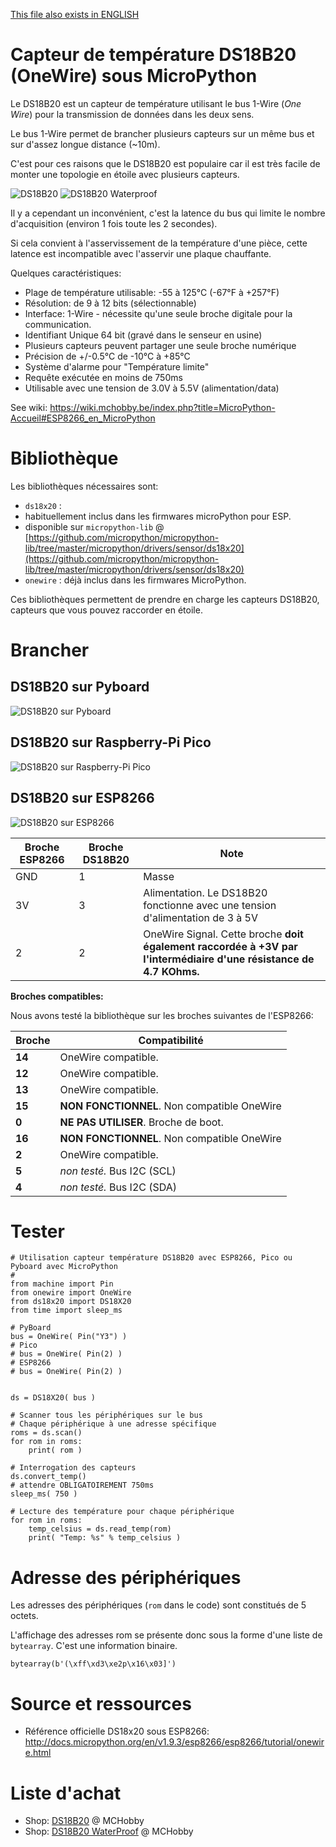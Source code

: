 [This file also exists in ENGLISH](readme_ENG.md)

# Capteur de température DS18B20 (OneWire) sous MicroPython

Le DS18B20 est un capteur de température utilisant le bus 1-Wire (_One Wire_) pour la transmission de données dans les deux sens.

Le bus 1-Wire permet de brancher plusieurs capteurs sur un même bus et sur d'assez longue distance (~10m).

C'est pour ces raisons que le DS18B20 est populaire car il est très facile de monter une topologie en étoile avec plusieurs capteurs.

![DS18B20](docs/_static/ds18b20-01.jpg) ![DS18B20 Waterproof](docs/_static/ds18b20-00.jpg)  

Il y a cependant un inconvénient, c'est la latence du bus qui limite le nombre d'acquisition (environ 1 fois toute les 2 secondes).

Si cela convient à l'asservissement de la température d'une pièce, cette latence est incompatible avec l'asservir une plaque chauffante.

Quelques caractéristiques:
* Plage de température utilisable: -55 à 125°C (-67°F à +257°F)
* Résolution: de 9 à 12 bits (sélectionnable)
* Interface: 1-Wire - nécessite qu'une seule broche digitale pour la communication.
* Identifiant Unique 64 bit (gravé dans le senseur en usine)
* Plusieurs capteurs peuvent partager une seule broche numérique
* Précision de +/-0.5°C de -10°C à +85°C
* Système d'alarme pour "Température limite"
* Requête exécutée en moins de 750ms
* Utilisable avec une tension de 3.0V à 5.5V (alimentation/data)

See wiki: https://wiki.mchobby.be/index.php?title=MicroPython-Accueil#ESP8266_en_MicroPython

# Bibliothèque
Les bibliothèques nécessaires sont:
* `ds18x20` :
 * habituellement inclus dans les firmwares microPython pour ESP.
 * disponible sur `micropython-lib` @ [https://github.com/micropython/micropython-lib/tree/master/micropython/drivers/sensor/ds18x20](https://github.com/micropython/micropython-lib/tree/master/micropython/drivers/sensor/ds18x20)
* `onewire` : déjà inclus dans les firmwares MicroPython.

Ces bibliothèques permettent de prendre en charge les capteurs DS18B20, capteurs que vous pouvez raccorder en étoile.

# Brancher

## DS18B20 sur Pyboard

![DS18B20 sur Pyboard](docs/_static/ds18b20_to_pyboard.jpg)

## DS18B20 sur Raspberry-Pi Pico

![DS18B20 sur Raspberry-Pi Pico](docs/_static/ds18b20_to_pico.jpg)

## DS18B20 sur ESP8266

![DS18B20 sur ESP8266](docs/_static/ds18b20_bb.jpg)

| Broche ESP8266 | Broche DS18B20 | Note                                                                                                       |
|----------------|----------------|------------------------------------------------------------------------------------------------------------|
| GND            | 1	          | Masse                                                                                                      |
| 3V             | 3              | Alimentation. Le DS18B20 fonctionne avec une tension d'alimentation de 3 à 5V    							 |
| 2              | 2 	          | OneWire Signal. Cette broche __doit également raccordée à +3V par l'intermédiaire d'une résistance de 4.7 KOhms.__ |

__Broches compatibles:__

Nous avons testé la bibliothèque sur les broches suivantes de l'ESP8266:

| Broche | Compatibilité |
|---|---|
| __14__ | OneWire compatible. |
| __12__ | OneWire compatible. |
| __13__ | OneWire compatible. |
| __15__ | __NON FONCTIONNEL__. Non compatible OneWire |
| __0__  | __NE PAS UTILISER__. Broche de boot. |
| __16__ | __NON FONCTIONNEL__. Non compatible OneWire |
| __2__  | OneWire compatible. |
| __5__  | _non testé._ Bus I2C (SCL) |
| __4__  | _non testé._ Bus I2C (SDA) |

# Tester

```
# Utilisation capteur température DS18B20 avec ESP8266, Pico ou Pyboard avec MicroPython
#
from machine import Pin
from onewire import OneWire
from ds18x20 import DS18X20
from time import sleep_ms

# PyBoard
bus = OneWire( Pin("Y3") )
# Pico
# bus = OneWire( Pin(2) )
# ESP8266
# bus = OneWire( Pin(2) )


ds = DS18X20( bus )

# Scanner tous les périphériques sur le bus
# Chaque périphérique à une adresse spécifique
roms = ds.scan()
for rom in roms:
	print( rom )

# Interrogation des capteurs
ds.convert_temp()
# attendre OBLIGATOIREMENT 750ms
sleep_ms( 750 )

# Lecture des température pour chaque périphérique
for rom in roms:
	temp_celsius = ds.read_temp(rom)
	print( "Temp: %s" % temp_celsius )
```

# Adresse des périphériques
Les adresses des périphériques (`rom` dans le code) sont constitués de 5 octets.

L'affichage des adresses rom se présente donc sous la forme d'une liste de `bytearray`. C'est une information binaire.

```
bytearray(b'(\xff\xd3\xe2p\x16\x03]')
```

# Source et ressources
* Référence officielle DS18x20 sous ESP8266: http://docs.micropython.org/en/v1.9.3/esp8266/esp8266/tutorial/onewire.html

# Liste d'achat
* Shop: [DS18B20](https://shop.mchobby.be/senseur-divers/259-senseur-temperature-ds12b20-extra-3232100002593.html) @ MCHobby
* Shop: [DS18B20 WaterProof](https://shop.mchobby.be/senseur-divers/151-senseur-temperature-ds18b20-etanche-extra-3232100001510.html) @ MCHobby
